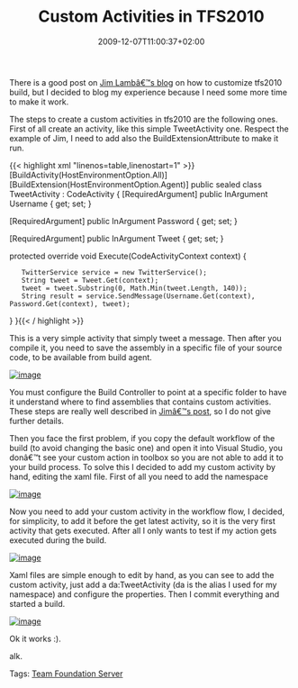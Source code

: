 ﻿---
title: "Custom Activities in TFS2010"
description: ""
date: 2009-12-07T11:00:37+02:00
draft: false
tags: [Tfs,TFS Build,workflow]
categories: [Team Foundation Server]
---
There is a good post on [Jim Lambâ€™s blog](http://blogs.msdn.com/jimlamb/archive/2009/11/18/how-to-create-a-custom-workflow-activity-for-tfs-build-2010.aspx) on how to customize tfs2010 build, but I decided to blog my experience because I need some more time to make it work.

The steps to create a custom activities in tfs2010 are the following ones. First of all create an activity, like this simple TweetActivity one. Respect the example of Jim, I need to add also the BuildExtensionAttribute to make it run.

{{< highlight xml "linenos=table,linenostart=1" >}}
[BuildActivity(HostEnvironmentOption.All)]
[BuildExtension(HostEnvironmentOption.Agent)]
public sealed class TweetActivity : CodeActivity
{
   [RequiredArgument]
   public InArgument<string> Username { get; set; }

   [RequiredArgument]
   public InArgument<string> Password { get; set; }

   [RequiredArgument]
   public InArgument<string> Tweet { get; set; }

   protected override void Execute(CodeActivityContext context)
   {

       TwitterService service = new TwitterService();
       String tweet = Tweet.Get(context);
       tweet = tweet.Substring(0, Math.Min(tweet.Length, 140));
       String result = service.SendMessage(Username.Get(context), Password.Get(context), tweet);
   }
}{{< / highlight >}}

<!-- Code inserted with Steve Dunn's Windows Live Writer Code Formatter Plugin.  http://dunnhq.com -->

This is a very simple activity that simply tweet a message. Then after you compile it, you need to save the assembly in a specific file of your source code, to be available from build agent.

[![image](http://www.codewrecks.com/blog/wp-content/uploads/2009/12/image_thumb.png "image")](http://www.codewrecks.com/blog/wp-content/uploads/2009/12/image.png)

You must configure the Build Controller to point at a specific folder to have it understand where to find assemblies that contains custom activities. These steps are really well described in [Jimâ€™s post](http://blogs.msdn.com/jimlamb/archive/2009/11/18/how-to-create-a-custom-workflow-activity-for-tfs-build-2010.aspx), so I do not give further details.

Then you face the first problem, if you copy the default workflow of the build (to avoid changing the basic one) and open it into Visual Studio, you donâ€™t see your custom action in toolbox so you are not able to add it to your build process. To solve this I decided to add my custom activity by hand, editing the xaml file. First of all you need to add the namespace

[![image](http://www.codewrecks.com/blog/wp-content/uploads/2009/12/image_thumb1.png "image")](http://www.codewrecks.com/blog/wp-content/uploads/2009/12/image1.png)

Now you need to add your custom activity in the workflow flow, I decided, for simplicity, to add it before the get latest activity, so it is the very first activity that gets executed. After all I only wants to test if my action gets executed during the build.

[![image](http://www.codewrecks.com/blog/wp-content/uploads/2009/12/image_thumb2.png "image")](http://www.codewrecks.com/blog/wp-content/uploads/2009/12/image2.png)

Xaml files are simple enough to edit by hand, as you can see to add the custom activity, just add a da:TweetActivity (da is the alias I used for my namespace) and configure the properties. Then I commit everything and started a build.

[![image](http://www.codewrecks.com/blog/wp-content/uploads/2009/12/image_thumb3.png "image")](http://www.codewrecks.com/blog/wp-content/uploads/2009/12/image3.png)

Ok it works :).

alk.

Tags: [Team Foundation Server](http://technorati.com/tag/Team%20Foundation%20Server)
